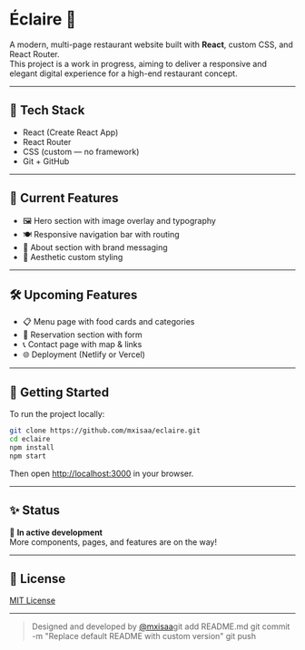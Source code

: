 # Éclaire 🍰

A modern, multi-page restaurant website built with **React**, custom CSS, and React Router.  
This project is a work in progress, aiming to deliver a responsive and elegant digital experience for a high-end restaurant concept.

---

## 🔧 Tech Stack

- React (Create React App)
- React Router
- CSS (custom — no framework)
- Git + GitHub

---

## 🚧 Current Features

- 🖼 Hero section with image overlay and typography
- 🍽 Responsive navigation bar with routing
- 📝 About section with brand messaging
- 🎨 Aesthetic custom styling

---

## 🛠️ Upcoming Features

- 📋 Menu page with food cards and categories
- 📅 Reservation section with form
- 📞 Contact page with map & links
- 🌐 Deployment (Netlify or Vercel)

---

## 📁 Getting Started

To run the project locally:

```bash
git clone https://github.com/mxisaa/eclaire.git
cd eclaire
npm install
npm start
```

Then open [http://localhost:3000](http://localhost:3000) in your browser.

---

## ✨ Status

🚧 **In active development**  
More components, pages, and features are on the way!

---

## 📄 License

[MIT License](LICENSE)

---

> Designed and developed by [@mxisaa](https://github.com/mxisaa)git add README.md
git commit -m "Replace default README with custom version"
git push